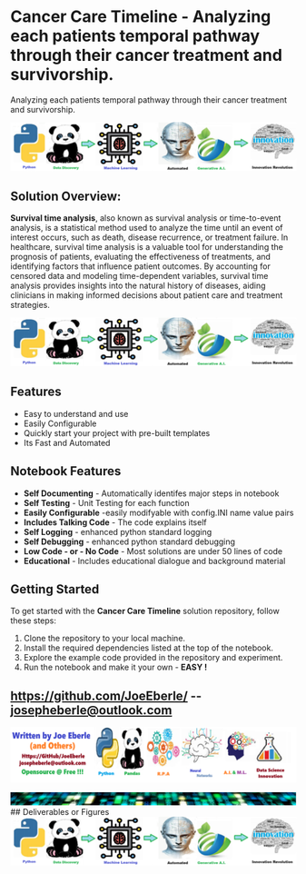 
# Cancer Care Timeline - Analyzing each patients temporal pathway through their cancer treatment and survivorship.
Analyzing each patients temporal pathway through their cancer treatment and survivorship.

![Image image_filename](code.png)

## Solution Overview: 

**Survival time analysis**, also known as survival analysis or time-to-event analysis, is a statistical method used to analyze the time until an event of interest occurs, such as death, disease recurrence, or treatment failure. In healthcare, survival time analysis is a valuable tool for understanding the prognosis of patients, evaluating the effectiveness of treatments, and identifying factors that influence patient outcomes. By accounting for censored data and modeling time-dependent variables, survival time analysis provides insights into the natural history of diseases, aiding clinicians in making informed decisions about patient care and treatment strategies.

![Image image_filename](sample.png)

## Features
- Easy to understand and use  
- Easily Configurable 
- Quickly start your project with pre-built templates
- Its Fast and Automated

## Notebook Features
- **Self Documenting** - Automatically identifes major steps in notebook 
- **Self Testing** - Unit Testing for each function
- **Easily Configurable** -easily modifyable with config.INI name value pairs
- **Includes Talking Code** - The code explains itself 
- **Self Logging** - enhanced python standard logging   
- **Self Debugging** - enhanced python standard debugging
- **Low Code - or - No Code** - Most solutions are under 50 lines of code
- **Educational** - Includes educational dialogue and background material
    
## Getting Started
To get started with the **Cancer Care Timeline** solution repository, follow these steps:
1. Clone the repository to your local machine.
2. Install the required dependencies listed at the top of the notebook.
3. Explore the example code provided in the repository and experiment.
4. Run the notebook and make it your own - **EASY !**
    
## https://github.com/JoeEberle/ -- josepheberle@outlook.com 
    
![Developer](developer.png)

![Brand](brand.png)
    ## Deliverables or Figures![additional_image](cancer_care_timeline.png)  <br>